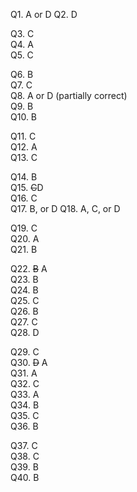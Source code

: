 <!-- API Server -->
Q1. A or D 
Q2. D     
<!-- Async -->
Q3. C   
Q4. A  
Q5. C   
<!-- Express.js -->
Q6. B   
Q7. C   
Q8. A or D (partially correct)  
Q9. B   
Q10. B   
<!-- JS -->
Q11. C   
Q12. A  
Q13. C   
<!-- JSON and Arrays -->
Q14. B   
Q15. ~~C~~D   
Q16. C   
Q17. B, or D
Q18. A, C, or D   
<!-- JWT -->
Q19. C   
Q20. A  
Q21. B   
<!-- MongoDB -->
Q22. ~~B~~ A   
Q23. B   
Q24. B   
Q25. C   
Q26. B   
Q27. C   
Q28. D   
<!-- Mongoose -->
Q29. C   
Q30. ~~D~~ A   
Q31. A  
Q32. C   
Q33. A  
Q34. B   
Q35. C   
Q36. B   
<!-- React -->
Q37. C   
Q38. C   
Q39. B   
Q40. B   

